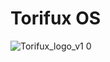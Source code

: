 # Torifux OS

![Torifux_logo_v1 0](https://github.com/DavidG4p/Torifux/assets/169712177/7d604912-1883-4363-ac57-6acb5e347de7)
